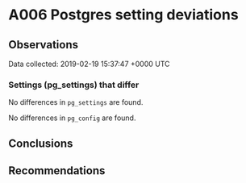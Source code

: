 # A006 Postgres setting deviations #

## Observations ##
Data collected: 2019-02-19 15:37:47 +0000 UTC  

### Settings (pg_settings) that differ ###

No differences in `pg_settings` are found.


No differences in `pg_config` are found.



## Conclusions ##


## Recommendations ##

